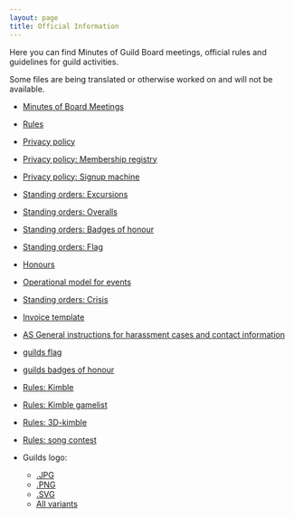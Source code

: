 ```yaml
---
layout: page
title: Official Information
---
```


Here you can find Minutes of Guild Board meetings, official rules and guidelines for guild activities.

Some files are being translated or otherwise worked on and will not be available.

* [Minutes of Board Meetings](https://drive.google.com/drive/folders/1ggK-LWjm4-FSW_4yNRBhzp7lJZ9Uyga9?usp=sharing)

* [Rules](https://as.fi/kilta/rules.html)
* [Privacy policy](http://old.as.fi/kilta/virallisuudet/rekisteriseloste/)
* [Privacy policy: Membership registry](https://as.fi/kilta/tietosuojaseloste_jasen.html)
* [Privacy policy: Signup machine](https://as.fi/kilta/tietosuojaseloste_ilmo.html)
* [Standing orders: Excursions](https://as.fi/kilta/excursio-ohjesaanto.html)
* [Standing orders: Overalls](https://as.fi/kilta/haalariohjesaanto.html)
* [Standing orders: Badges of honour](https://as.fi/kilta/merkkiohjesaanto.html)
* [Standing orders: Flag](https://as.fi/kilta/lippuohjesaanto.html)
* [Honours](http://old.as.fi/kilta/virallisuudet/kunnia/)
* [Operational model for events](http://old.as.fi/kilta/virallisuudet/toimintamalli/)
* [Standing orders: Crisis](https://as.fi/static/virallisuudet/kriisiohje.pdf)
* [Invoice template](https://as.kululaskut.fi)
* [AS General instructions for harassment cases and contact information](https://as.fi/english/harassment.html)

* [guilds flag](http://old.as.fi/files/lippu2.jpg)
* [guilds badges of honour](http://old.as.fi/files/pranikat3.jpg)
* [Rules: Kimble](https://as.fi/static/virallisuudet/kimble_english.pdf)
* [Rules: Kimble gamelist](https://as.fi/static/virallisuudet/kimblelist.pdf)
* [Rules: 3D-kimble](https://as.fi/static/virallisuudet/3dkimblerules.pdf)
* [Rules: song contest](https://as.fi/static/virallisuudet/songcontest.pdf)

* Guilds logo:
    - [.JPG](https://as.fi/static/virallisuudet/as_plain_bw.jpg)
    - [.PNG](https://as.fi/static/virallisuudet/as_plain_bw.png)
    - [.SVG](https://as.fi/static/virallisuudet/as_plain_bw.svg)
    - [All variants](https://drive.google.com/drive/folders/1Cas84zny-b8Z-os7HorN-8k9a67Wq4k5?usp=sharing)

